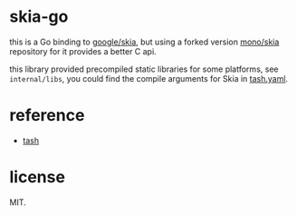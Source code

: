 # skia-go

this is a Go binding to [google/skia](https://github.com/google/skia), but using a forked version [mono/skia](https://github.com/zhuah/skia) 
repository for it provides a better C api.

this library provided precompiled static libraries for some platforms, see `internal/libs`, you could find the compile arguments for Skia in [tash.yaml](/tash.yaml).

# reference
* [tash](http://github.com/zhuah/tash)

# license
MIT.   